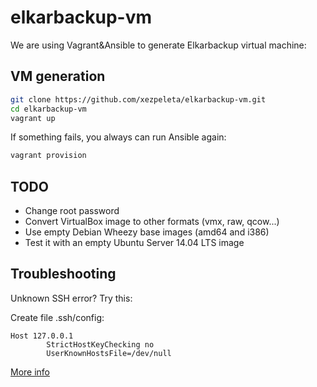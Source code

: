 elkarbackup-vm
==============

We are using Vagrant&Ansible to generate Elkarbackup virtual machine:

VM generation
---------------

```sh
git clone https://github.com/xezpeleta/elkarbackup-vm.git
cd elkarbackup-vm
vagrant up
```

If something fails, you always can run Ansible again:

```sh
vagrant provision
```

TODO
------

 * Change root password
 * Convert VirtualBox image to other formats (vmx, raw, qcow...)
 * Use empty Debian Wheezy base images (amd64 and i386)
 * Test it with an empty Ubuntu Server 14.04 LTS image

Troubleshooting
-----------------

Unknown SSH error? Try this:

Create file .ssh/config:

```
Host 127.0.0.1
        StrictHostKeyChecking no
        UserKnownHostsFile=/dev/null
```

[More info](http://www.midwesternmac.com/blogs/jeff-geerling/fixing-ssh-unknown-error-when)
